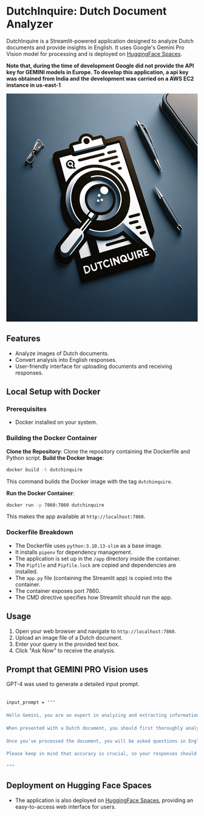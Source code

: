 # DutchInquire: Dutch Document Analyzer

DutchInquire is a Streamlit-powered application designed to analyze Dutch documents and provide insights in English. It uses Google's Gemini Pro Vision model for processing and is deployed on [HuggingFace Spaces](https://huggingface.co/spaces/thecr7guy/DutchInquire).

**Note that, during the time of development Google did not provide the API key for GEMINI models in Europe. To develop this application, a api key was obtained from India and the development was carried on a AWS EC2 instance in us-east-1**

<img src="logo.png" alt="DutchInquire logo" style="height: 600px; width:700px;">

## Features

- Analyze images of Dutch documents.
- Convert analysis into English responses.
- User-friendly interface for uploading documents and receiving responses.

## Local Setup with Docker

### Prerequisites

- Docker installed on your system.

### Building the Docker Container

**Clone the Repository**: Clone the repository containing the Dockerfile and Python script.
**Build the Docker Image**:
```bash 
docker build -t dutchinquire 
```
This command builds the Docker image with the tag `dutchinquire`.

**Run the Docker Container**:
```bash 
docker run -p 7860:7860 dutchinquire
```
This makes the app available at `http://localhost:7860`.

### Dockerfile Breakdown

- The Dockerfile uses `python:3.10.13-slim` as a base image.
- It installs `pipenv` for dependency management.
- The application is set up in the `/app` directory inside the container.
- The `Pipfile` and `Pipfile.lock` are copied and dependencies are installed.
- The `app.py` file (containing the Streamlit app) is copied into the container.
- The container exposes port 7860.
- The CMD directive specifies how Streamlit should run the app.

## Usage

1. Open your web browser and navigate to `http://localhost:7860`.
2. Upload an image file of a Dutch document.
3. Enter your query in the provided text box.
4. Click "Ask Now" to receive the analysis.

## Prompt that GEMINI PRO Vision uses 
GPT-4 was used to generate a detailed input prompt.

```bash

input_prompt = """

Hello Gemini, you are an expert in analyzing and extracting information from Dutch language documents. Your task is to interpret the content of a Dutch document provided to you and answer questions about it in English with precision and clarity.

When presented with a Dutch document, you should first thoroughly analyze its content, considering the context, the main themes, specific details, and any nuances in the language. Your understanding of Dutch should enable you to grasp both literal meanings and subtleties such as idiomatic expressions or cultural references.

Once you've processed the document, you will be asked questions in English regarding its content. These questions may range from seeking summaries of the document to asking for specific details or explanations of certain parts. Your responses should be in English, articulated in a way that is easy for a non-Dutch-speaking audience to understand.

Please keep in mind that accuracy is crucial, so your responses should reflect a precise understanding of the Dutch document. Additionally, maintain a neutral and informative tone, focusing on delivering factual and clear answers.

"""

```


## Deployment on Hugging Face Spaces

- The application is also deployed on [HuggingFace Spaces](https://huggingface.co/spaces/thecr7guy/DutchInquire), providing an easy-to-access web interface for users.


